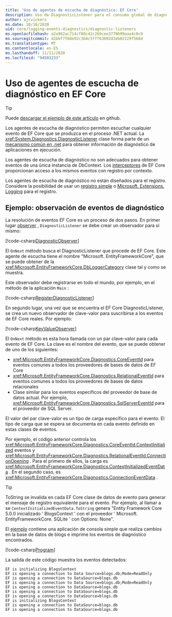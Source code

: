 ```yaml
---
title: 'Uso de agentes de escucha de diagnóstico: EF Core'
description: Uso de DiagnosticListener para el consumo global de diagnósticos de EF Core
author: ajcvickers
ms.date: 10/16/2020
uid: core/logging-events-diagnostics/diagnostic-listeners
ms.openlocfilehash: a2a962ac714cf80c42c269cee3770699aaa4c0c9
ms.sourcegitcommit: 42bbf7f68e92c364c5fff63092d3eb02229f568d
ms.translationtype: MT
ms.contentlocale: es-ES
ms.lasthandoff: 11/11/2020
ms.locfileid: "94503233"
---
```

# <a name="using-diagnostic-listeners-in-ef-core"></a>Uso de agentes de escucha de diagnóstico en EF Core

> [!TIP]  
> Puede [descargar el ejemplo de este artículo](https://github.com/dotnet/EntityFramework.Docs/tree/master/samples/core/Miscellaneous/DiagnosticListeners) en github.

Los agentes de escucha de diagnóstico permiten escuchar cualquier evento de EF Core que se produzca en el proceso .NET actual. La <xref:System.Diagnostics.DiagnosticListener> clase forma parte de un [mecanismo común en .net](https://github.com/dotnet/runtime/blob/master/src/libraries/System.Diagnostics.DiagnosticSource/src/DiagnosticSourceUsersGuide.md) para obtener información de diagnóstico de aplicaciones en ejecución.

Los agentes de escucha de diagnóstico no son adecuados para obtener eventos de una única instancia de DbContext. Los [interceptores](xref:core/logging-events-diagnostics/interceptors) de EF Core proporcionan acceso a los mismos eventos con registro por contexto.

Los agentes de escucha de diagnóstico no están diseñados para el registro. Considere la posibilidad de usar un [registro simple](xref:core/logging-events-diagnostics/simple-logging) o [Microsoft. Extensions. Logging](xref:core/logging-events-diagnostics/extensions-logging) para el registro.

## <a name="example-observing-diagnostic-events"></a>Ejemplo: observación de eventos de diagnóstico

La resolución de eventos EF Core es un proceso de dos pasos. En primer lugar [observer](/dotnet/standard/events/observer-design-pattern) , `DiagnosticListener` se debe crear un observador para sí mismo:

<!--
public class DiagnosticObserver : IObserver<DiagnosticListener>
{
    public void OnCompleted() 
        => throw new NotImplementedException();
    
    public void OnError(Exception error) 
        => throw new NotImplementedException();

    public void OnNext(DiagnosticListener value)
    {
        if (value.Name == DbLoggerCategory.Name) // "Microsoft.EntityFrameworkCore"
        {
            value.Subscribe(new KeyValueObserver());
        }
    }
}
-->
[!code-csharp[DiagnosticObserver](../../../samples/core/Miscellaneous/DiagnosticListeners/Program.cs?name=DiagnosticObserver)]

El `OnNext` método busca el DiagnosticListener que procede de EF Core. Este agente de escucha tiene el nombre "Microsoft. EntityFrameworkCore", que se puede obtener de la <xref:Microsoft.EntityFrameworkCore.DbLoggerCategory> clase tal y como se muestra.

Este observador debe registrarse en todo el mundo, por ejemplo, en el método de la aplicación `Main` :

<!--
        DiagnosticListener.AllListeners.Subscribe(new DiagnosticObserver());
-->
[!code-csharp[RegisterDiagnosticListener](../../../samples/core/Miscellaneous/DiagnosticListeners/Program.cs?name=RegisterDiagnosticListener)]

En segundo lugar, una vez que se encuentra el EF Core DiagnosticListener, se crea un nuevo observador de clave-valor para suscribirse a los eventos de EF Core reales. Por ejemplo:

<!--
public class KeyValueObserver : IObserver<KeyValuePair<string, object>>
{
    public void OnCompleted() 
        => throw new NotImplementedException();
    
    public void OnError(Exception error) 
        => throw new NotImplementedException();

    public void OnNext(KeyValuePair<string, object> value)
    {
        if (value.Key == CoreEventId.ContextInitialized.Name)
        {
            var payload = (ContextInitializedEventData)value.Value;
            Console.WriteLine($"EF is initializing {payload.Context.GetType().Name} ");
        }

        if (value.Key == RelationalEventId.ConnectionOpening.Name)
        {
            var payload = (ConnectionEventData)value.Value;
            Console.WriteLine($"EF is opening a connection to {payload.Connection.ConnectionString} ");
        }
    }
}
-->
[!code-csharp[KeyValueObserver](../../../samples/core/Miscellaneous/DiagnosticListeners/Program.cs?name=KeyValueObserver)]

El `OnNext` método es esta hora llamada con un par clave-valor para cada evento de EF Core. La clave es el nombre del evento, que se puede obtener de uno de los siguientes:

* <xref:Microsoft.EntityFrameworkCore.Diagnostics.CoreEventId> para eventos comunes a todos los proveedores de bases de datos de EF Core
* <xref:Microsoft.EntityFrameworkCore.Diagnostics.RelationalEventId> para eventos comunes a todos los proveedores de bases de datos relacionales
* Clase similar para los eventos específicos del proveedor de base de datos actual. Por ejemplo, <xref:Microsoft.EntityFrameworkCore.Diagnostics.SqlServerEventId> para el proveedor de SQL Server.

El valor del par clave-valor es un tipo de carga específico para el evento. El tipo de carga que se espera se documenta en cada evento definido en estas clases de eventos.

Por ejemplo, el código anterior controla los <xref:Microsoft.EntityFrameworkCore.Diagnostics.CoreEventId.ContextInitialized> eventos y <xref:Microsoft.EntityFrameworkCore.Diagnostics.RelationalEventId.ConnectionOpening> . Para el primero de ellos, la carga es <xref:Microsoft.EntityFrameworkCore.Diagnostics.ContextInitializedEventData> . En el segundo caso, es <xref:Microsoft.EntityFrameworkCore.Diagnostics.ConnectionEventData> .

> [!TIP]
> ToString se invalida en cada EF Core clase de datos de evento para generar el mensaje de registro equivalente para el evento. Por ejemplo, al llamar a se `ContextInitializedEventData.ToString` genera "Entity Framework Core 5.0.0 inicializado ' BlogsContext ' con el proveedor ' Microsoft. EntityFrameworkCore. SQLite ' con Options: None".

El [ejemplo](https://github.com/dotnet/EntityFramework.Docs/tree/master/samples/core/Miscellaneous/DiagnosticListeners) contiene una aplicación de consola simple que realiza cambios en la base de datos de blogs e imprime los eventos de diagnóstico encontrados.

<!--
    public static void Main()
    {
        #region RegisterDiagnosticListener
        DiagnosticListener.AllListeners.Subscribe(new DiagnosticObserver());
        #endregion
        
        using (var context = new BlogsContext())
        {
            context.Database.EnsureDeleted();
            context.Database.EnsureCreated();
            
            context.Add(
                new Blog
                {
                    Name = "EF Blog",
                    Posts =
                    {
                        new Post { Title = "EF Core 3.1!" },
                        new Post { Title = "EF Core 5.0!" }
                    }
                });

            context.SaveChanges();
        }

        using (var context = new BlogsContext())
        {
            var blog = context.Blogs.Include(e => e.Posts).Single();

            blog.Name = "EF Core Blog";
            context.Remove(blog.Posts.First());
            blog.Posts.Add(new Post { Title = "EF Core 6.0!" });

            context.SaveChanges();
        }
        #endregion
    }
-->
[!code-csharp[Program](../../../samples/core/Miscellaneous/DiagnosticListeners/Program.cs?name=Program)]

La salida de este código muestra los eventos detectados:

```output
EF is initializing BlogsContext
EF is opening a connection to Data Source=blogs.db;Mode=ReadOnly
EF is opening a connection to DataSource=blogs.db
EF is opening a connection to Data Source=blogs.db;Mode=ReadOnly
EF is opening a connection to DataSource=blogs.db
EF is opening a connection to DataSource=blogs.db
EF is opening a connection to DataSource=blogs.db
EF is initializing BlogsContext
EF is opening a connection to DataSource=blogs.db
EF is opening a connection to DataSource=blogs.db
```
